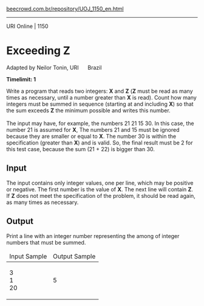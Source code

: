 <p><a href="https://www.beecrowd.com.br/repository/UOJ_1150_en.html">beecrowd.com.br/repository/UOJ_1150_en.html</a></p><hr>
<div>
  <span>URI Online | 1150</span>
  <h1>Exceeding Z</h1>
  <div><p>
     Adapted by Neilor Tonin, URI <img alt="" src="https://resources.beecrowd.com.br/gallery/images/flags/br.gif" style="width: 16px; height: 11px; "> Brazil</p>
  </div>
  <strong>Timelimit: 1</strong>
</div>
<div>
<div>
  <p> Write a program that reads two integers: <strong>X</strong> and <strong>Z</strong> (<strong>Z</strong> must be read as many times as necessary, until a number greater than <strong>X</strong> is read). Count how many integers must be summed in sequence (starting at and including <strong>X</strong>) so that the sum exceeds <strong>Z</strong> the minimum possible and writes this number. <br> <br> The input may have, for example, the numbers ​​21 21 15 30. In this case, the number 21 is assumed for <strong>X</strong>, The numbers 21 and 15 must be ignored because they are smaller or equal to <strong>X</strong>. The number 30 is within the specification (greater than <strong>X</strong>) and is valid. So, the final result must be 2 for this test case, because the sum (21 + 22) is bigger than 30.</p>
</div>
<h2>Input</h2>
<div>
  <p>The input contains only integer values​​, one per line, which may be positive or negative. The first number is the value of <strong>X</strong>. The next line will contain <strong>Z</strong>. If <strong>Z</strong> does not meet the specification of the problem, it should be read again, as many times as necessary.</p>
</div>
<h2>Output</h2>
<div>
  <p>
   Print a line with an integer number representing the among of integer numbers that must be summed.</p>
</div>
<div></div>
  <table>
    <thead>
      <tr>
        <td>Input Sample</td>
        <td>Output Sample</td>
      </tr>
    </thead>
    <tbody>
      <tr>
        <td>
          <p>
           3<br>
           1<br>
           20</p>
        </td>
        <td>
          <p>
           5</p>
        </td>
      </tr>
    </tbody>
  </table>
</div>